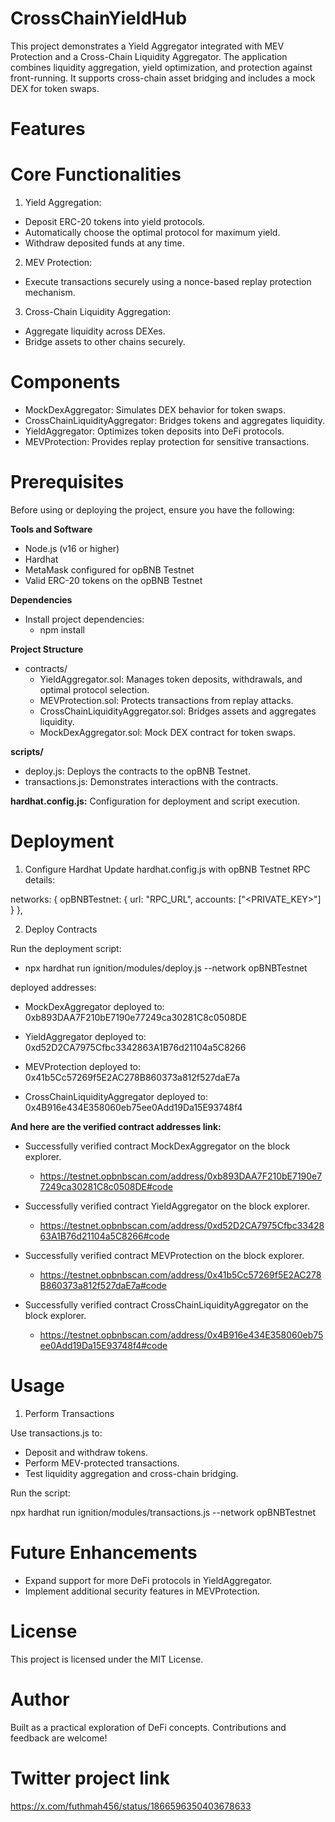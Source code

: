 # CrossChainYieldHub

This project demonstrates a Yield Aggregator integrated with MEV Protection and a Cross-Chain Liquidity Aggregator. The application combines liquidity aggregation, yield optimization, and protection against front-running. It supports cross-chain asset bridging and includes a mock DEX for token swaps.

# Features
# Core Functionalities
1. Yield Aggregation:
- Deposit ERC-20 tokens into yield protocols.
- Automatically choose the optimal protocol for maximum yield.
- Withdraw deposited funds at any time.

2. MEV Protection:
- Execute transactions securely using a nonce-based replay protection mechanism.

3. Cross-Chain Liquidity Aggregation:
- Aggregate liquidity across DEXes.
- Bridge assets to other chains securely.

# Components
- MockDexAggregator: Simulates DEX behavior for token swaps.
- CrossChainLiquidityAggregator: Bridges tokens and aggregates liquidity.
- YieldAggregator: Optimizes token deposits into DeFi protocols.
- MEVProtection: Provides replay protection for sensitive transactions.

# Prerequisites
Before using or deploying the project, ensure you have the following:

**Tools and Software**
- Node.js (v16 or higher)
- Hardhat
- MetaMask configured for opBNB Testnet
- Valid ERC-20 tokens on the opBNB Testnet

**Dependencies**
- Install project dependencies:
   - npm install

**Project Structure**
- contracts/
   - YieldAggregator.sol: Manages token deposits, withdrawals, and optimal protocol selection.
   - MEVProtection.sol: Protects transactions from replay attacks.
   - CrossChainLiquidityAggregator.sol: Bridges assets and aggregates liquidity.
   - MockDexAggregator.sol: Mock DEX contract for token swaps.

**scripts/**
- deploy.js: Deploys the contracts to the opBNB Testnet.
- transactions.js: Demonstrates interactions with the contracts.

**hardhat.config.js:** Configuration for deployment and script execution.

# Deployment
1. Configure Hardhat
Update hardhat.config.js with opBNB Testnet RPC details:

networks: {
    opBNBTestnet: {
        url: "RPC_URL",
        accounts: ["<PRIVATE_KEY>"]
    }
},

2. Deploy Contracts

Run the deployment script:

- npx hardhat run ignition/modules/deploy.js --network opBNBTestnet

deployed addresses:

- MockDexAggregator deployed to: 0xb893DAA7F210bE7190e77249ca30281C8c0508DE

- YieldAggregator deployed to: 0xd52D2CA7975Cfbc3342863A1B76d21104a5C8266

- MEVProtection deployed to: 0x41b5Cc57269f5E2AC278B860373a812f527daE7a

- CrossChainLiquidityAggregator deployed to: 0x4B916e434E358060eb75ee0Add19Da15E93748f4

**And here are the verified contract addresses link:**

- Successfully verified contract MockDexAggregator on the block explorer.

   - https://testnet.opbnbscan.com/address/0xb893DAA7F210bE7190e77249ca30281C8c0508DE#code

- Successfully verified contract YieldAggregator on the block explorer.

   - https://testnet.opbnbscan.com/address/0xd52D2CA7975Cfbc3342863A1B76d21104a5C8266#code

- Successfully verified contract MEVProtection on the block explorer.

   - https://testnet.opbnbscan.com/address/0x41b5Cc57269f5E2AC278B860373a812f527daE7a#code

- Successfully verified contract CrossChainLiquidityAggregator on the block explorer.

   - https://testnet.opbnbscan.com/address/0x4B916e434E358060eb75ee0Add19Da15E93748f4#code


# Usage
1. Perform Transactions

Use transactions.js to:

- Deposit and withdraw tokens.
- Perform MEV-protected transactions.
- Test liquidity aggregation and cross-chain bridging.

Run the script:

npx hardhat run ignition/modules/transactions.js --network opBNBTestnet


# Future Enhancements
- Expand support for more DeFi protocols in YieldAggregator.
- Implement additional security features in MEVProtection.

# License
This project is licensed under the MIT License.

# Author
Built as a practical exploration of DeFi concepts. Contributions and feedback are welcome!

# Twitter project link

https://x.com/futhmah456/status/1866596350403678633